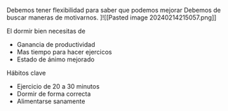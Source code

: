 Debemos tener flexibilidad para saber que podemos mejorar
Debemos de buscar maneras de motivarnos.
]![[Pasted image 20240214215057.png]]


El dormir bien necesitas de 
- Ganancia de productividad
- Mas tiempo para hacer ejercicos
- Estado de ánimo mejorado

Hábitos clave
- Ejercicio de 20 a 30 minutos
- Dormir de forma correcta
- Alimentarse sanamente
